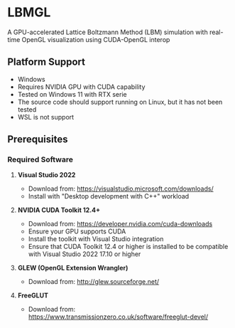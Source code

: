 # LBMGL

A GPU-accelerated Lattice Boltzmann Method (LBM) simulation with real-time OpenGL visualization using CUDA-OpenGL interop

## Platform Support
- Windows
- Requires NVIDIA GPU with CUDA capability
- Tested on Windows 11 with RTX serie
- The source code should support running on Linux, but it has not been tested
- WSL is not support

## Prerequisites

### Required Software
1. **Visual Studio 2022**
   - Download from: https://visualstudio.microsoft.com/downloads/
   - Install with "Desktop development with C++" workload

2. **NVIDIA CUDA Toolkit 12.4+**
   - Download from: https://developer.nvidia.com/cuda-downloads
   - Ensure your GPU supports CUDA
   - Install the toolkit with Visual Studio integration
   - Ensure that CUDA Toolkit 12.4 or higher is installed to be compatible with Visual Studio 2022 17.10 or higher

3. **GLEW (OpenGL Extension Wrangler)**
   - Download from: http://glew.sourceforge.net/

4. **FreeGLUT**
   - Download from: https://www.transmissionzero.co.uk/software/freeglut-devel/